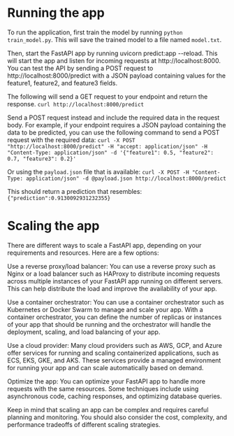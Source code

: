# Running the app
To run the application, first train the model by running `python train_model.py`. This will save the trained model to a file named `model.txt`.

Then, start the FastAPI app by running uvicorn predict:app --reload. This will start the app and listen for incoming requests at http://localhost:8000. You can test the API by sending a POST request to http://localhost:8000/predict with a JSON payload containing values for the feature1, feature2, and feature3 fields.

The following will send a GET request to your endpoint and return the response.
`curl http://localhost:8000/predict`

Send a POST request instead and include the required data in the request body.
For example, if your endpoint requires a JSON payload containing the data to be predicted, you can use the following command to send a POST request with the required data:
`curl -X POST "http://localhost:8000/predict" -H "accept: application/json" -H "Content-Type: application/json" -d '{"feature1": 0.5, "feature2": 0.7, "feature3": 0.2}'`

Or using the `payload.json` file that is available:
`curl -X POST -H "Content-Type: application/json" -d @payload.json http://localhost:8000/predict`

This should return a prediction that resembles:
`{"prediction":0.9130092931232355}`

# Scaling the app
There are different ways to scale a FastAPI app, depending on your requirements and resources. Here are a few options:

Use a reverse proxy/load balancer: You can use a reverse proxy such as Nginx or a load balancer such as HAProxy to distribute incoming requests across multiple instances of your FastAPI app running on different servers. This can help distribute the load and improve the availability of your app.

Use a container orchestrator: You can use a container orchestrator such as Kubernetes or Docker Swarm to manage and scale your app. With a container orchestrator, you can define the number of replicas or instances of your app that should be running and the orchestrator will handle the deployment, scaling, and load balancing of your app.

Use a cloud provider: Many cloud providers such as AWS, GCP, and Azure offer services for running and scaling containerized applications, such as ECS, EKS, GKE, and AKS. These services provide a managed environment for running your app and can scale automatically based on demand.

Optimize the app: You can optimize your FastAPI app to handle more requests with the same resources. Some techniques include using asynchronous code, caching responses, and optimizing database queries.

Keep in mind that scaling an app can be complex and requires careful planning and monitoring. You should also consider the cost, complexity, and performance tradeoffs of different scaling strategies.
